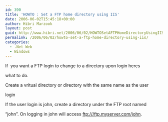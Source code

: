 ```yaml
---
id: 390
title: 'HOWTO : Set a FTP home directory using IIS'
date: 2006-06-02T15:45:18+00:00
author: Hibri Marzook
layout: post
guid: http://www.hibri.net/2006/06/02/HOWTOSetAFTPHomeDirectoryUsingIIS.aspx
permalink: /2006/06/02/howto-set-a-ftp-home-directory-using-iis/
categories:
  - .Net Web
  - Windows
---
```

If&nbsp; you want a&nbsp;FTP login to change to a directory upon login heres
  
what to do.

Create a vritual directory or directory with the same name as the user
  
login

If the user login is john, create a directory under the FTP root named
  
&#8220;john&#8221;. On logging in john will access <ftp:///ftp.myserver.com/john>.

&nbsp;

&nbsp;